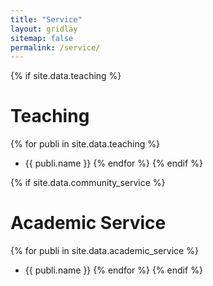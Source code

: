 ```yaml
---
title: "Service"
layout: gridlay
sitemap: false
permalink: /service/
---
```



{% if site.data.teaching %}
# Teaching

{% for publi in site.data.teaching %}
* {{ publi.name }}
{% endfor %}
{% endif %}

{% if site.data.community_service %}
<!-- # Community Service

{% for publi in site.data.community_service %}
* {{ publi.name }}
{% endfor %}
{% endif %}

{% if site.data.leadership_service %}
# Leadership Service

{% for publi in site.data.leadership_service %}
* {{ publi.name }}
{% endfor %}
{% endif %}

{% if site.data.academic_service %} -->
# Academic Service

{% for publi in site.data.academic_service %}
* {{ publi.name }}
{% endfor %}
{% endif %}


